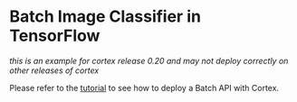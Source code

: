 # Batch Image Classifier in TensorFlow

_this is an example for cortex release 0.20 and may not deploy correctly on other releases of cortex_

<!-- CORTEX_VERSION_MINOR -->
Please refer to the [tutorial](https://docs.cortex.dev/v/0.20/batch-api/image-classifier#deploy-your-batch-api) to see how to deploy a Batch API with Cortex.
